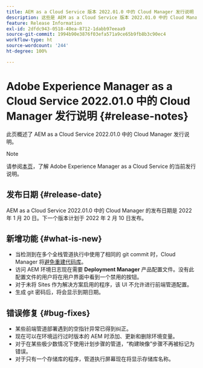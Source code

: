 ```yaml
---
title: AEM as a Cloud Service 版本 2022.01.0 中的 Cloud Manager 发行说明
description: 这些是 AEM as a Cloud Service 版本 2022.01.0 中的 Cloud Manager 发行说明。
feature: Release Information
exl-id: 2dfdc943-0518-40ea-8712-1dabb97eeaa9
source-git-commit: 1994b90e3876f03efa571a9ce65b9fb8b3c90ec4
workflow-type: ht
source-wordcount: '244'
ht-degree: 100%

---
```


# Adobe Experience Manager as a Cloud Service 2022.01.0 中的 Cloud Manager 发行说明 {#release-notes}

此页概述了 AEM as a Cloud Service 2022.01.0 中的 Cloud Manager 发行说明。

>[!NOTE]
>
>请参阅[本页](/help/release-notes/release-notes-cloud/release-notes-current.md)，了解 Adobe Experience Manager as a Cloud Service 的当前发行说明。

## 发布日期 {#release-date}

AEM as a Cloud Service 2022.01.0 中的 Cloud Manager 的发布日期是 2022 年 1 月 20 日。下一个版本计划于 2022 年 2 月 10 日发布。

## 新增功能 {#what-is-new}

* 当检测到在多个全栈管道执行中使用了相同的 git commit 时，Cloud Manager 将[避免重建代码库](/help/implementing/cloud-manager/getting-access-to-aem-in-cloud/setting-up-project.md#build-artifact-reuse)。
* 访问 AEM 环境日志现在需要 **Deployment Manager** 产品配置文件。没有此配置文件的用户将在用户界面中看到一个禁用的按钮。
* 对于未将 Sites 作为解决方案启用的程序，该 UI 不允许进行前端管道配置。
* 生成 git 密码后，将会显示到期日期。

## 错误修复 {#bug-fixes}

* 某些前端管道部署遇到的空指针异常已得到纠正。
* 现在可以在环境运行过时版本的 AEM 时添加、更新和删除环境变量。
* 对于在某些极少数情况下使用计划步骤的管道，“构建映像”步骤不再被标记为错误。
* 对于只有一个存储库的程序，管道执行屏幕现在将显示存储库名称。
